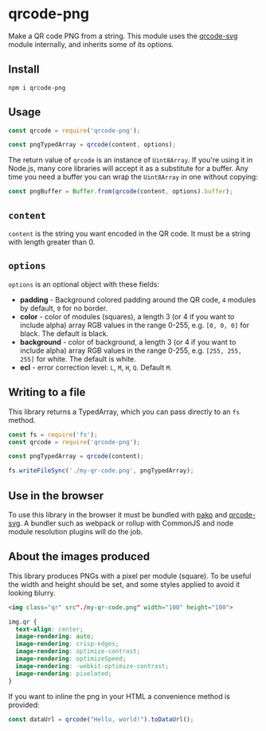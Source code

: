 # qrcode-png

Make a QR code PNG from a string. This module uses the [qrcode-svg] module
internally, and inherits some of its options.

## Install

```shell
npm i qrcode-png
```

## Usage

```javascript
const qrcode = require('qrcode-png');

const pngTypedArray = qrcode(content, options);
```

The return value of `qrcode` is an instance of `Uint8Array`. If you're using it
in Node.js, many core libraries will accept it as a substitute for a buffer. Any
time you need a buffer you can wrap the `Uint8Array` in one without copying:

```javascript
const pngBuffer = Buffer.from(qrcode(content, options).buffer);
```

## `content`

`content` is the string you want encoded in the QR code. It must be a string
with length greater than 0.

## `options`

`options` is an optional object with these fields:

* **padding** - Background colored padding around the QR code, `4` modules by default, `0` for no border.
* **color** - color of modules (squares), a length 3 (or 4 if you want to include alpha) array RGB values in the range 0-255, e.g. `[0, 0, 0]` for black. The default is black.
* **background** - color of background, a length 3 (or 4 if you want to include alpha) array RGB values in the range 0-255, e.g. `[255, 255, 255]` for white. The default is white.
* **ecl** - error correction level: `L`, `M`, `H`, `Q`. Default `M`.

## Writing to a file

This library returns a TypedArray, which you can pass directly to an `fs`
method.

```javascript
const fs = require('fs');
const qrcode = require('qrcode-png');

const pngTypedArray = qrcode(content);

fs.writeFileSync('./my-qr-code.png', pngTypedArray);
```

## Use in the browser

To use this library in the browser it must be bundled with [pako] and
[qrcode-svg]. A bundler such as webpack or rollup with CommonJS and node module
resolution plugins will do the job.

## About the images produced

This library produces PNGs with a pixel per module (square). To be useful the
width and height should be set, and some styles applied to avoid it looking
blurry.

```html
<img class="qr" src"./my-qr-code.png" width="100" height="100">
```

```css
img.qr {
  text-align: center;
  image-rendering: auto;
  image-rendering: crisp-edges;
  image-rendering: optimize-contrast;
  image-rendering: optimizeSpeed;
  image-rendering: -webkit-optimize-contrast;
  image-rendering: pixelated;
}
```

If you want to inline the png in your HTML a convenience method is provided:

```javascript
const dataUrl = qrcode("Hello, world!").toDataUrl();
```

[qrcode-svg]: https://npmjs.com/package/qrcode-svg
[pako]: https://npmjs.com/package/pako
[better to use a buffer]: https://nodejs.org/dist/latest-v16.x/docs/api/globals.html#atobdata
